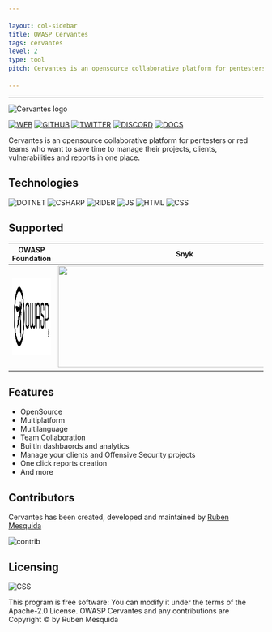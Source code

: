 ```yaml
---

layout: col-sidebar
title: OWASP Cervantes
tags: cervantes
level: 2
type: tool
pitch: Cervantes is an opensource collaborative platform for pentesters or red teams who want to save time to manage their projects, clients, vulnerabilities and reports in one place.

---
```


---
![Cervantes logo](https://raw.githubusercontent.com/CervantesSecurity/.github/main/profile/logo-horizontal2.png)

[![WEB](https://img.shields.io/badge/website-000000?style=for-the-badge&logo=About.me&logoColor=white)](https://github.com/CervantesSec)
[![GITHUB](https://img.shields.io/badge/GitHub-100000?style=for-the-badge&logo=github&logoColor=white)](https://github.com/CervantesSec)
[![TWITTER](https://img.shields.io/badge/Twitter-1DA1F2?style=for-the-badge&logo=twitter&logoColor=white)](https://twitter.com/Cervantes_Sec)
[![DISCORD](https://img.shields.io/badge/Discord-7289DA?style=for-the-badge&logo=discord&logoColor=white)](https://discord.gg/BvzNjT3Qzc)
[![DOCS](https://img.shields.io/badge/-DOCS-success?style=for-the-badge&logo=readthedocs&logoColor=white)](https://docs.cervantessec.org/)

Cervantes is an opensource collaborative platform for pentesters or red teams who want to save time to manage their projects, clients, vulnerabilities and reports in one place.

## Technologies

![DOTNET](https://img.shields.io/badge/.NET-5C2D91?style=for-the-badge&logo=.net&logoColor=white)
![CSHARP](https://img.shields.io/badge/C%23-239120?style=for-the-badge&logo=c-sharp&logoColor=white)
![RIDER](https://img.shields.io/badge/Rider-000000?style=for-the-badge&logo=Rider&logoColor=white)
![JS](https://img.shields.io/badge/JavaScript-F7DF1E?style=for-the-badge&logo=javascript&logoColor=black)
![HTML](https://img.shields.io/badge/HTML5-E34F26?style=for-the-badge&logo=html5&logoColor=white)
![CSS](https://img.shields.io/badge/CSS3-1572B6?style=for-the-badge&logo=css3&logoColor=white)

## Supported


OWASP Foundation             |  Snyk                    |  A2SECURE
:-------------------------:|:-------------------------:|:-------------------------:
<a href="https://owasp.org/www-project-cervantes/"><img src="https://raw.githubusercontent.com/CervantesSec/.github/main/profile/owasp.png"  width="500" height="150"></a> |  <a href="https://snyk.io/"><img src="https://res.cloudinary.com/snyk/image/upload/v1537345894/press-kit/brand/logo-black.png"  width="500" height="200"></a> | <a href="https://a2secure.com/"><img src="https://www.a2secure.com/wp-content/themes/a2secure/img/logo-a2secure@2x.png"  width="500" height="75"></a> 

## Features
* OpenSource
* Multiplatform
* Multilanguage
* Team Collaboration
* BuiltIn dashbaords and analytics
* Manage your clients and Offensive Security projects
* One click reports creation
* And more

## Contributors

Cervantes has been created, developed and maintained by [Ruben Mesquida](mailto:ruben.mesquida@owasp.org)

![contrib](https://contrib.rocks/image?repo=CervantesSec/cervantes)


## Licensing

![CSS](https://img.shields.io/github/license/CervantesSec/cervantes.svg)

This program is free software: You can modify it under the terms of the Apache-2.0 License. OWASP Cervantes and any contributions are Copyright © by Ruben Mesquida

